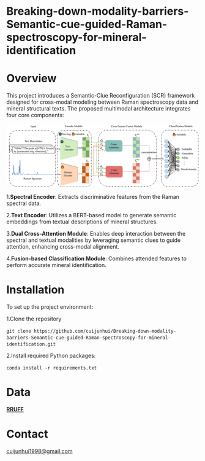 # Breaking-down-modality-barriers-Semantic-cue-guided-Raman-spectroscopy-for-mineral-identification

# Overview
This project introduces a Semantic-Clue Reconfiguration (SCR) framework designed for cross-modal modeling between Raman spectroscopy data and mineral structural texts. The proposed multimodal architecture integrates four core components:

![模型图](https://github.com/cuijunhui/Breaking-down-modality-barriers-Semantic-cue-guided-Raman-spectroscopy-for-mineral-identification/blob/main/%E6%A8%A1%E5%9E%8B%E5%9B%BE.png)

1.**Spectral Encoder**: Extracts discriminative features from the Raman spectral data.

2.**Text Encoder**: Utilizes a BERT-based model to generate semantic embeddings from textual descriptions of mineral structures.

3.**Dual Cross-Attention Module**: Enables deep interaction between the spectral and textual modalities by leveraging semantic clues to guide attention, enhancing cross-modal alignment.

4.**Fusion-based Classification Module**: Combines attended features to perform accurate mineral identification.
# Installation
To set up the project environment:

1.Clone the repository

```git clone https://github.com/cuijunhui/Breaking-down-modality-barriers-Semantic-cue-guided-Raman-spectroscopy-for-mineral-identification.git```

2.Install required Python packages:

```conda install -r requirements.txt```

# Data

[**RRUFF**](https://rruff.info/zipped_data_files/raman/excellent_unoriented.zip)

# Contact

cuijunhui1998@gmail.com
